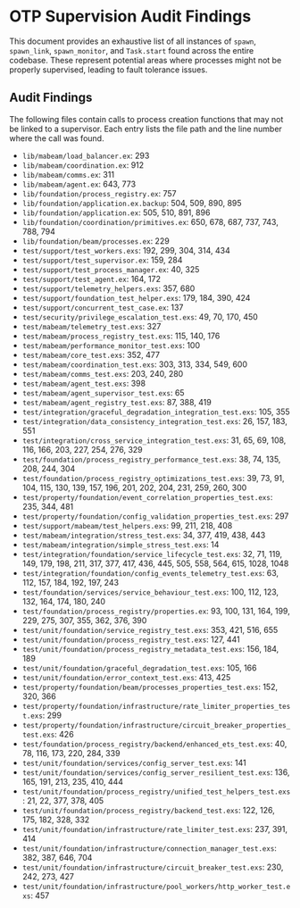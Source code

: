 # OTP Supervision Audit Findings

This document provides an exhaustive list of all instances of `spawn`, `spawn_link`, `spawn_monitor`, and `Task.start` found across the entire codebase. These represent potential areas where processes might not be properly supervised, leading to fault tolerance issues.

## Audit Findings

The following files contain calls to process creation functions that may not be linked to a supervisor. Each entry lists the file path and the line number where the call was found.

*   `lib/mabeam/load_balancer.ex`: 293
*   `lib/mabeam/coordination.ex`: 912
*   `lib/mabeam/comms.ex`: 311
*   `lib/mabeam/agent.ex`: 643, 773
*   `lib/foundation/process_registry.ex`: 757
*   `lib/foundation/application.ex.backup`: 504, 509, 890, 895
*   `lib/foundation/application.ex`: 505, 510, 891, 896
*   `lib/foundation/coordination/primitives.ex`: 650, 678, 687, 737, 743, 788, 794
*   `lib/foundation/beam/processes.ex`: 229
*   `test/support/test_workers.exs`: 192, 299, 304, 314, 434
*   `test/support/test_supervisor.ex`: 159, 284
*   `test/support/test_process_manager.ex`: 40, 325
*   `test/support/test_agent.ex`: 164, 172
*   `test/support/telemetry_helpers.exs`: 357, 680
*   `test/support/foundation_test_helper.exs`: 179, 184, 390, 424
*   `test/support/concurrent_test_case.ex`: 137
*   `test/security/privilege_escalation_test.exs`: 49, 70, 170, 450
*   `test/mabeam/telemetry_test.exs`: 327
*   `test/mabeam/process_registry_test.exs`: 115, 140, 176
*   `test/mabeam/performance_monitor_test.exs`: 100
*   `test/mabeam/core_test.exs`: 352, 477
*   `test/mabeam/coordination_test.exs`: 303, 313, 334, 549, 600
*   `test/mabeam/comms_test.exs`: 203, 240, 280
*   `test/mabeam/agent_test.exs`: 398
*   `test/mabeam/agent_supervisor_test.exs`: 65
*   `test/mabeam/agent_registry_test.exs`: 87, 388, 419
*   `test/integration/graceful_degradation_integration_test.exs`: 105, 355
*   `test/integration/data_consistency_integration_test.exs`: 26, 157, 183, 551
*   `test/integration/cross_service_integration_test.exs`: 31, 65, 69, 108, 116, 166, 203, 227, 254, 276, 329
*   `test/foundation/process_registry_performance_test.exs`: 38, 74, 135, 208, 244, 304
*   `test/foundation/process_registry_optimizations_test.exs`: 39, 73, 91, 104, 115, 130, 139, 157, 196, 201, 202, 204, 231, 259, 260, 300
*   `test/property/foundation/event_correlation_properties_test.exs`: 235, 344, 481
*   `test/property/foundation/config_validation_properties_test.exs`: 297
*   `test/support/mabeam/test_helpers.exs`: 99, 211, 218, 408
*   `test/mabeam/integration/stress_test.exs`: 34, 377, 419, 438, 443
*   `test/mabeam/integration/simple_stress_test.exs`: 14
*   `test/integration/foundation/service_lifecycle_test.exs`: 32, 71, 119, 149, 179, 198, 211, 317, 377, 417, 436, 445, 505, 558, 564, 615, 1028, 1048
*   `test/integration/foundation/config_events_telemetry_test.exs`: 63, 112, 157, 184, 192, 197, 243
*   `test/foundation/services/service_behaviour_test.exs`: 100, 112, 123, 132, 164, 174, 180, 240
*   `test/foundation/process_registry/properties.ex`: 93, 100, 131, 164, 199, 229, 275, 307, 355, 362, 376, 390
*   `test/unit/foundation/service_registry_test.exs`: 353, 421, 516, 655
*   `test/unit/foundation/process_registry_test.exs`: 127, 441
*   `test/unit/foundation/process_registry_metadata_test.exs`: 156, 184, 189
*   `test/unit/foundation/graceful_degradation_test.exs`: 105, 166
*   `test/unit/foundation/error_context_test.exs`: 413, 425
*   `test/property/foundation/beam/processes_properties_test.exs`: 152, 320, 366
*   `test/property/foundation/infrastructure/rate_limiter_properties_test.exs`: 299
*   `test/property/foundation/infrastructure/circuit_breaker_properties_test.exs`: 426
*   `test/foundation/process_registry/backend/enhanced_ets_test.exs`: 40, 78, 116, 173, 220, 284, 339
*   `test/unit/foundation/services/config_server_test.exs`: 141
*   `test/unit/foundation/services/config_server_resilient_test.exs`: 136, 165, 191, 213, 235, 410, 444
*   `test/unit/foundation/process_registry/unified_test_helpers_test.exs`: 21, 22, 377, 378, 405
*   `test/unit/foundation/process_registry/backend_test.exs`: 122, 126, 175, 182, 328, 332
*   `test/unit/foundation/infrastructure/rate_limiter_test.exs`: 237, 391, 414
*   `test/unit/foundation/infrastructure/connection_manager_test.exs`: 382, 387, 646, 704
*   `test/unit/foundation/infrastructure/circuit_breaker_test.exs`: 230, 242, 273, 427
*   `test/unit/foundation/infrastructure/pool_workers/http_worker_test.exs`: 457
